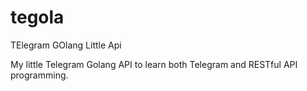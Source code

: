 # tegola
TElegram GOlang Little Api

My little Telegram Golang API to learn both Telegram and RESTful API programming.
